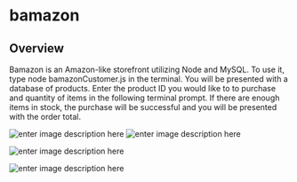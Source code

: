 # bamazon

## Overview

Bamazon is an Amazon-like storefront utilizing Node and MySQL. To use it, type node bamazonCustomer.js in the terminal. You will be presented with a database of products. Enter the product ID you would like to to purchase and quantity of items in the following terminal prompt. If there are enough items in stock, the purchase will be successful and you will be presented with the order total.

![enter image description here](https://lh3.googleusercontent.com/PfCZRRhRGBWyYFAuqFuzqe-OJDNr0_Iwg4rM7swn3eNDcQ-NXIkYZV2PBHHQ5OBt02oigsPNvqJ3 "mysql")
![enter image description here](https://lh3.googleusercontent.com/qVNrn2tp5vc6wH-bJFZ1t-tKTpBNLw4HsugB8oEVRhV8fvPdWTnZRxqO71PUnYaNVmvTv48IBuGS)

![enter image description here](https://lh3.googleusercontent.com/6G-ojrD6b0r78MOBrLCxVe_cppoUZ2X6eUING2yOOZdMEVHinEmp-DzEnqzxDCMygcWocVXJQg8M)

![enter image description here](https://lh3.googleusercontent.com/Kidc5cAxPBI48_G-rWFilDc_u2HwBiY9xjlEHiXsRDajVT7VWPDbQiKG1bUuNQXIQdHUj6L0WVkz)

